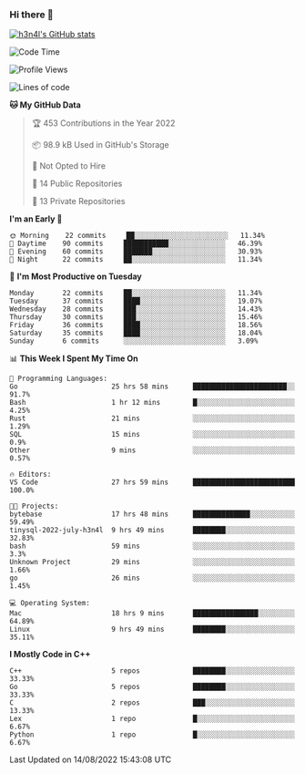 ### Hi there 👋

[![h3n4l's GitHub stats](https://github-readme-stats.vercel.app/api?username=h3n4l&count_private=true&show_icons=true&theme=radical)](https://github.com/h3n4l/github-readme-stats)

<!--START_SECTION:waka-->
![Code Time](http://img.shields.io/badge/Code%20Time-579%20hrs%2050%20mins-blue)

![Profile Views](http://img.shields.io/badge/Profile%20Views-4-blue)

![Lines of code](https://img.shields.io/badge/From%20Hello%20World%20I%27ve%20Written-39%20Thousand%20lines%20of%20code-blue)

**🐱 My GitHub Data** 

> 🏆 453 Contributions in the Year 2022
 > 
> 📦 98.9 kB Used in GitHub's Storage 
 > 
> 🚫 Not Opted to Hire
 > 
> 📜 14 Public Repositories 
 > 
> 🔑 13 Private Repositories  
 > 
**I'm an Early 🐤** 

```text
🌞 Morning    22 commits     ██░░░░░░░░░░░░░░░░░░░░░░░   11.34% 
🌆 Daytime    90 commits     ███████████░░░░░░░░░░░░░░   46.39% 
🌃 Evening    60 commits     ███████░░░░░░░░░░░░░░░░░░   30.93% 
🌙 Night      22 commits     ██░░░░░░░░░░░░░░░░░░░░░░░   11.34%

```
📅 **I'm Most Productive on Tuesday** 

```text
Monday       22 commits     ██░░░░░░░░░░░░░░░░░░░░░░░   11.34% 
Tuesday      37 commits     ████░░░░░░░░░░░░░░░░░░░░░   19.07% 
Wednesday    28 commits     ███░░░░░░░░░░░░░░░░░░░░░░   14.43% 
Thursday     30 commits     ███░░░░░░░░░░░░░░░░░░░░░░   15.46% 
Friday       36 commits     ████░░░░░░░░░░░░░░░░░░░░░   18.56% 
Saturday     35 commits     ████░░░░░░░░░░░░░░░░░░░░░   18.04% 
Sunday       6 commits      ░░░░░░░░░░░░░░░░░░░░░░░░░   3.09%

```


📊 **This Week I Spent My Time On** 

```text
💬 Programming Languages: 
Go                       25 hrs 58 mins      ███████████████████████░░   91.7% 
Bash                     1 hr 12 mins        █░░░░░░░░░░░░░░░░░░░░░░░░   4.25% 
Rust                     21 mins             ░░░░░░░░░░░░░░░░░░░░░░░░░   1.29% 
SQL                      15 mins             ░░░░░░░░░░░░░░░░░░░░░░░░░   0.9% 
Other                    9 mins              ░░░░░░░░░░░░░░░░░░░░░░░░░   0.57%

🔥 Editors: 
VS Code                  27 hrs 59 mins      █████████████████████████   100.0%

🐱‍💻 Projects: 
bytebase                 17 hrs 48 mins      ██████████████░░░░░░░░░░░   59.49% 
tinysql-2022-july-h3n4l  9 hrs 49 mins       ████████░░░░░░░░░░░░░░░░░   32.83% 
bash                     59 mins             ░░░░░░░░░░░░░░░░░░░░░░░░░   3.3% 
Unknown Project          29 mins             ░░░░░░░░░░░░░░░░░░░░░░░░░   1.66% 
go                       26 mins             ░░░░░░░░░░░░░░░░░░░░░░░░░   1.45%

💻 Operating System: 
Mac                      18 hrs 9 mins       ████████████████░░░░░░░░░   64.89% 
Linux                    9 hrs 49 mins       ████████░░░░░░░░░░░░░░░░░   35.11%

```

**I Mostly Code in C++** 

```text
C++                      5 repos             ████████░░░░░░░░░░░░░░░░░   33.33% 
Go                       5 repos             ████████░░░░░░░░░░░░░░░░░   33.33% 
C                        2 repos             ███░░░░░░░░░░░░░░░░░░░░░░   13.33% 
Lex                      1 repo              █░░░░░░░░░░░░░░░░░░░░░░░░   6.67% 
Python                   1 repo              █░░░░░░░░░░░░░░░░░░░░░░░░   6.67%

```



 Last Updated on 14/08/2022 15:43:08 UTC
<!--END_SECTION:waka-->


